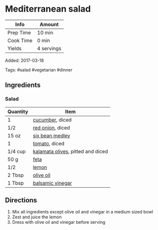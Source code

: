 # Mediterranean salad

| Info      | Amount     |
| --------- | ---------- |
| Prep Time | 10 min     |
| Cook Time | 0 min      |
| Yields    | 4 servings |

Added: 2017-03-18

Tags: #salad #vegetarian #dinner

## Ingredients

### Salad

| Quantity | Item                                                                   |
| -------- | ---------------------------------------------------------------------- |
| 1        | [cucumber](../Ingredients/cucumber.md), diced                          |
| 1/2      | [red onion](../Ingredients/red%20onion.md), diced                      |
| 15 oz    | [six bean medley](../Ingredients/six%20bean%20medley.md)               |
| 1        | [tomato](../Ingredients/tomato.md), diced                              |
| 1/4 cup  | [kalamata olives](../Ingredients/kalamata-olives.md), pitted and diced |
| 50 g     | [feta](../Ingredients/feta.md)                                         |
| 1/2      | [lemon](../Ingredients/lemon.md)                                       |
| 2 Tbsp   | [olive oil](../Ingredients/olive%20oil.md)                             |
| 1 Tbsp   | [balsamic vinegar](../Ingredients/balsamic%20vinegar.md)               |

## Directions

1. Mix all ingredients except olive oil and vinegar in a medium sized bowl
2. Zest and juice the lemon
3. Dress with olive oil and vinegar before serving
